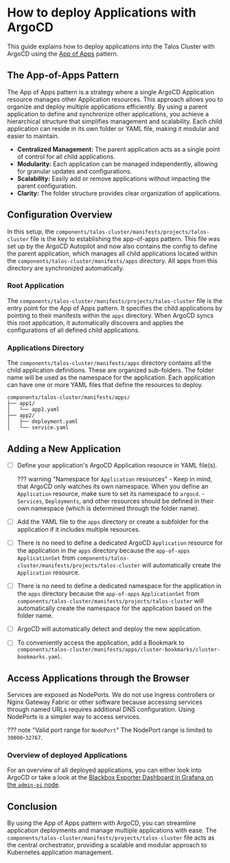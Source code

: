 # How to deploy Applications with ArgoCD

This guide explains how to deploy applications into the Talos Cluster with ArgoCD using the [App of Apps](https://argo-cd.readthedocs.io/en/stable/operator-manual/declarative-setup/#app-of-apps) pattern.

## The App-of-Apps Pattern

The App of Apps pattern is a strategy where a single ArgoCD Application resource manages other Application resources. This approach allows you to organize and deploy multiple applications efficiently. By using a parent application to define and synchronize other applications, you achieve a hierarchical structure that simplifies management and scalability. Each child application can reside in its own folder or YAML file, making it modular and easier to maintain.

- **Centralized Management:** The parent application acts as a single point of control for all child applications.
- **Modularity:** Each application can be managed independently, allowing for granular updates and configurations.
- **Scalability:** Easily add or remove applications without impacting the parent configuration.
- **Clarity:** The folder structure provides clear organization of applications.

## Configuration Overview

In this setup, the `components/talos-cluster/manifests/projects/talos-cluster` file is the key to establishing the app-of-apps pattern. This file was set up by the ArgoCD Autopilot and now also contains the config to define the parent application, which manages all child applications located within the `components/talos-cluster/manifests/apps` directory. All apps from this directory are synchronized automatically.

### Root Application

The `components/talos-cluster/manifests/projects/talos-cluster` file is the entry point for the App of Apps pattern. It specifies the child applications by pointing to their manifests within the `apps` directory. When ArgoCD syncs this root application, it automatically discovers and applies the configurations of all defined child applications.

### Applications Directory

The `components/talos-cluster/manifests/apps` directory contains all the child application definitions. These are organized sub-folders. The folder name will be used as the namespace for the application. Each application can have one or more YAML files that define the resources to deploy.

```plaintext
components/talos-cluster/manifests/apps/
├── app1/
│   └── app1.yaml
├── app2/
│   ├── deployment.yaml
│   └── service.yaml
```

## Adding a New Application

- [ ] Define your application's ArgoCD Application resource in YAML file(s).

    ??? warning "Namespace for `Application` resources"
        - Keep in mind, that ArgoCD only watches its own namespace. When you define an `Application` resource, make sure to set its namespace to `argocd`.
        - `Services`, `Deployments`, and other resources should be defined in their own namespace (which is determined through the folder name).

- [ ] Add the YAML file to the `apps` directory or create a subfolder for the application if it includes multiple resources.
- [ ] There is no need to define a dedicated ArgoCD `Application` resource for the application in the `apps` directory because the `app-of-apps` `ApplicationSet` from `components/talos-cluster/manifests/projects/talos-cluster` will automatically create the `Application` resource.
- [ ] There is no need to define a dedicated namespace for the application in the `apps` directory because the `app-of-apps` `ApplicationSet` from `components/talos-cluster/manifests/projects/talos-cluster` will automatically create the namespace for the application based on the folder name.
- [ ] ArgoCD will automatically detect and deploy the new application.
- [ ] To conveniently access the application, add a Bookmark to `components/talos-cluster/manifests/apps/cluster-bookmarks/cluster-bookmarks.yaml`.

## Access Applications through the Browser

Services are exposed as NodePorts. We do not use Ingress controllers or Nginx Gateway Fabric or other software because accessing services through named URLs requires additional DNS configuration. Using NodePorts is a simpler way to access services.

??? note "Valid port range for `NodePort`"
    The NodePort range is limited to `30000`-`32767`.

### Overview of deployed Applications

For an overview of all deployed applications, you can either look into ArgoCD or take a look at the [Blackbox Exporter Dashboard in Grafana on the `admin-pi` node](http://localhost/d/jEzutrbMk/blackbox-exporter-http-prober).

## Conclusion

By using the App of Apps pattern with ArgoCD, you can streamline application deployments and manage multiple applications with ease. The `components/talos-cluster/manifests/projects/talos-cluster` file acts as the central orchestrator, providing a scalable and modular approach to Kubernetes application management.
